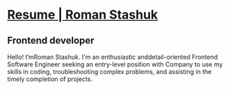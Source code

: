 # [Resume | Roman Stashuk](https://romanstashuk.github.io/)
## Frontend developer
Hello! I’mRoman Stashuk. I'm an enthusiastic anddetail-oriented
Frontend Software Engineer seeking an entry-level position with Company to use my skills in coding, troubleshooting complex problems, and assisting in the timely completion of projects.
